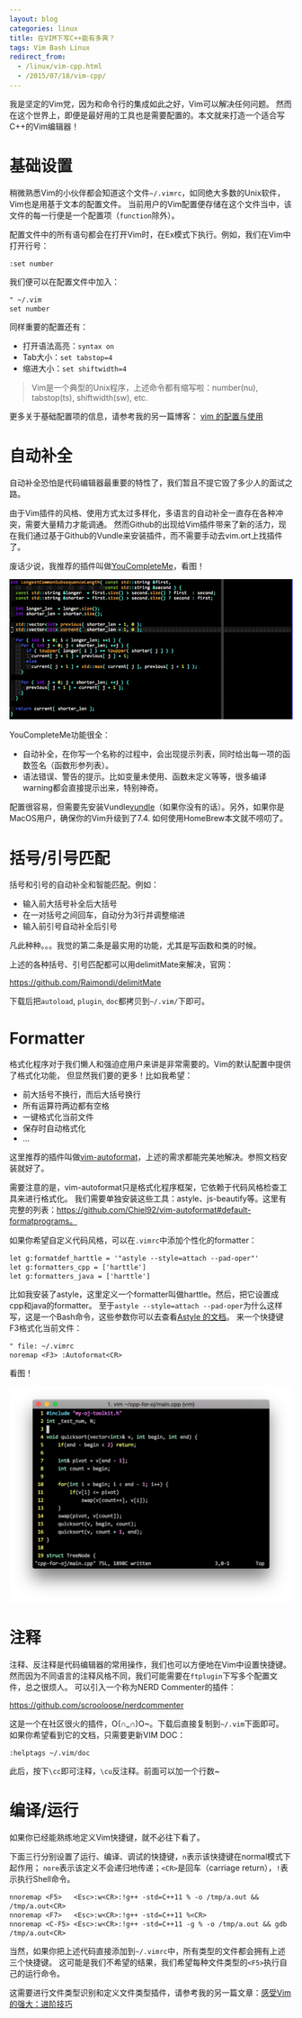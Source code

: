 ```yaml
---
layout: blog
categories: linux
title: 在VIM下写C++能有多爽？
tags: Vim Bash Linux
redirect_from:
  - /linux/vim-cpp.html
  - /2015/07/18/vim-cpp/
---
```


我是坚定的Vim党，因为和命令行的集成如此之好，Vim可以解决任何问题。
然而在这个世界上，即便是最好用的工具也是需要配置的。本文就来打造一个适合写C++的Vim编辑器！

# 基础设置

稍微熟悉Vim的小伙伴都会知道这个文件`~/.vimrc`，如同绝大多数的Unix软件，Vim也是用基于文本的配置文件。
当前用户的Vim配置便存储在这个文件当中，该文件的每一行便是一个配置项（`function`除外）。

配置文件中的所有语句都会在打开Vim时，在Ex模式下执行。例如，我们在Vim中打开行号：

```vim
:set number
```

我们便可以在配置文件中加入：

```vim
" ~/.vim
set number
```

同样重要的配置还有：

* 打开语法高亮：`syntax on`
* Tab大小：`set tabstop=4`
* 缩进大小：`set shiftwidth=4`

> Vim是一个典型的Unix程序，上述命令都有缩写啦：number(nu), tabstop(ts), shiftwidth(sw), etc.

更多关于基础配置项的信息，请参考我的另一篇博客： [vim 的配置与使用](/2013/11/08/vim-config/)

# 自动补全

自动补全恐怕是代码编辑器最重要的特性了，我们暂且不提它毁了多少人的面试之路。

由于Vim插件的风格、使用方式太过多样化，多语言的自动补全一直存在各种冲突，需要大量精力才能调通。
然而Github的出现给Vim插件带来了新的活力，现在我们通过基于Github的Vundle来安装插件，而不需要手动去vim.ort上找插件了。

废话少说，我推荐的插件叫做[YouCompleteMe][ycm]，看图！

![](/assets/img/blog/youcompleteme.gif)

YouCompleteMe功能很全：

* 自动补全，在你写一个名称的过程中，会出现提示列表，同时给出每一项的函数签名（函数形参列表）。
* 语法错误、警告的提示。比如变量未使用、函数未定义等等，很多编译warning都会直接提示出来，特别神奇。

配置很容易，但需要先安装Vundle[vundle]（如果你没有的话）。另外，如果你是MacOS用户，确保你的Vim升级到了7.4. 如何使用HomeBrew本文就不唠叨了。

<!--more-->

# 括号/引号匹配

括号和引号的自动补全和智能匹配。例如：

* 输入前大括号补全后大括号
* 在一对括号之间回车，自动分为3行并调整缩进
* 输入前引号自动补全后引号

凡此种种。。。我觉的第二条是最实用的功能，尤其是写函数和类的时候。

上述的各种括号、引号匹配都可以用delimitMate来解决，官网：

https://github.com/Raimondi/delimitMate

下载后把`autoload`, `plugin`, `doc`都拷贝到`~/.vim/`下即可。

# Formatter

格式化程序对于我们懒人和强迫症用户来讲是非常需要的。Vim的默认配置中提供了格式化功能，
但显然我们要的更多！比如我希望：

* 前大括号不换行，而后大括号换行
* 所有运算符两边都有空格
* 一键格式化当前文件
* 保存时自动格式化
* ...

这里推荐的插件叫做[vim-autoformat][vaf]，上述的需求都能完美地解决。参照文档安装就好了。

需要注意的是，vim-autoformat只是格式化程序框架，它依赖于代码风格检查工具来进行格式化。
我们需要单独安装这些工具：astyle、js-beautify等。这里有完整的列表：https://github.com/Chiel92/vim-autoformat#default-formatprograms。

如果你希望自定义代码风格，可以在`.vimrc`中添加个性化的formatter：

```vim
let g:formatdef_harttle = '"astyle --style=attach --pad-oper"'
let g:formatters_cpp = ['harttle']
let g:formatters_java = ['harttle']
```

比如我安装了astyle，这里定义一个formatter叫做harttle。然后，把它设置成cpp和java的formatter。
至于`astyle --style=attach --pad-oper`为什么这样写，这是一个Bash命令，这些参数你可以去查看[Astyle 的文档][astyle]。
来一个快捷键F3格式化当前文件：

```vim
" file: ~/.vimrc
noremap <F3> :Autoformat<CR>
```

看图！

![](/assets/img/blog/vim-format@2x.png)

# 注释

注释、反注释是代码编辑器的常用操作，我们也可以方便地在Vim中设置快捷键。
然而因为不同语言的注释风格不同，我们可能需要在`ftplugin`下写多个配置文件，总之很烦人。
可以引入一个称为NERD Commenter的插件：

https://github.com/scrooloose/nerdcommenter

这是一个在社区很火的插件，O(∩_∩)O~。下载后直接复制到`~/.vim`下面即可。
如果你希望看到它的文档，只需要更新VIM DOC：

```vim
:helptags ~/.vim/doc
```

此后，按下`\cc`即可注释，`\cu`反注释。前面可以加一个行数~

# 编译/运行

如果你已经能熟练地定义Vim快捷键，就不必往下看了。

下面三行分别设置了运行、编译、调试的快捷键，`n`表示该快捷键在normal模式下起作用；
`nore`表示该定义不会递归地传递；`<CR>`是回车（carriage return），`!`表示执行Shell命令。

```vim
nnoremap <F5>   <Esc>:w<CR>:!g++ -std=C++11 % -o /tmp/a.out && /tmp/a.out<CR>
nnoremap <F7>   <Esc>:w<CR>:!g++ -std=C++11 %<CR>
nnoremap <C-F5> <Esc>:w<CR>:!g++ -std=C++11 -g % -o /tmp/a.out && gdb /tmp/a.out<CR>
```

当然，如果你把上述代码直接添加到`~/.vimrc`中，所有类型的文件都会拥有上述三个快捷键。
这可能是我们不希望的结果，我们希望每种文件类型的`<F5>`执行自己的运行命令。

这需要进行文件类型识别和定义文件类型插件，请参考我的另一篇文章：[感受Vim的强大：进阶技巧][vima]


[vima]: /2015/07/17/vim-advanced.html
[astyle]: http://astyle.sourceforge.net/astyle.html
[vaf]: https://github.com/Chiel92/vim-autoformat
[ycm]: https://github.com/Valloric/YouCompleteMe
[vundle]: https://github.com/gmarik/vundle#about